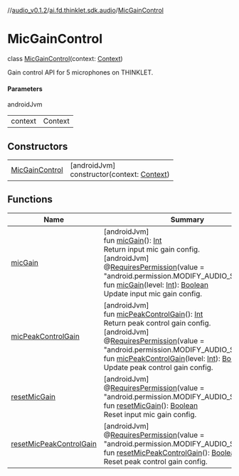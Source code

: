 //[audio_v0.1.2](../../../index.md)/[ai.fd.thinklet.sdk.audio](../index.md)/[MicGainControl](index.md)

# MicGainControl

class [MicGainControl](index.md)(context: [Context](https://developer.android.com/reference/kotlin/android/content/Context.html))

Gain control API for 5 microphones on THINKLET.

#### Parameters

androidJvm

| | |
|---|---|
| context | Context |

## Constructors

| | |
|---|---|
| [MicGainControl](-mic-gain-control.md) | [androidJvm]<br>constructor(context: [Context](https://developer.android.com/reference/kotlin/android/content/Context.html)) |

## Functions

| Name | Summary |
|---|---|
| [micGain](mic-gain.md) | [androidJvm]<br>fun [micGain](mic-gain.md)(): [Int](https://kotlinlang.org/api/latest/jvm/stdlib/kotlin/-int/index.html)<br>Return input mic gain config.<br>[androidJvm]<br>@[RequiresPermission](https://developer.android.com/reference/kotlin/androidx/annotation/RequiresPermission.html)(value = &quot;android.permission.MODIFY_AUDIO_SETTINGS&quot;)<br>fun [micGain](mic-gain.md)(level: [Int](https://kotlinlang.org/api/latest/jvm/stdlib/kotlin/-int/index.html)): [Boolean](https://kotlinlang.org/api/latest/jvm/stdlib/kotlin/-boolean/index.html)<br>Update input mic gain config. |
| [micPeakControlGain](mic-peak-control-gain.md) | [androidJvm]<br>fun [micPeakControlGain](mic-peak-control-gain.md)(): [Int](https://kotlinlang.org/api/latest/jvm/stdlib/kotlin/-int/index.html)<br>Return peak control gain config.<br>[androidJvm]<br>@[RequiresPermission](https://developer.android.com/reference/kotlin/androidx/annotation/RequiresPermission.html)(value = &quot;android.permission.MODIFY_AUDIO_SETTINGS&quot;)<br>fun [micPeakControlGain](mic-peak-control-gain.md)(level: [Int](https://kotlinlang.org/api/latest/jvm/stdlib/kotlin/-int/index.html)): [Boolean](https://kotlinlang.org/api/latest/jvm/stdlib/kotlin/-boolean/index.html)<br>Update peak control gain config. |
| [resetMicGain](reset-mic-gain.md) | [androidJvm]<br>@[RequiresPermission](https://developer.android.com/reference/kotlin/androidx/annotation/RequiresPermission.html)(value = &quot;android.permission.MODIFY_AUDIO_SETTINGS&quot;)<br>fun [resetMicGain](reset-mic-gain.md)(): [Boolean](https://kotlinlang.org/api/latest/jvm/stdlib/kotlin/-boolean/index.html)<br>Reset input mic gain config. |
| [resetMicPeakControlGain](reset-mic-peak-control-gain.md) | [androidJvm]<br>@[RequiresPermission](https://developer.android.com/reference/kotlin/androidx/annotation/RequiresPermission.html)(value = &quot;android.permission.MODIFY_AUDIO_SETTINGS&quot;)<br>fun [resetMicPeakControlGain](reset-mic-peak-control-gain.md)(): [Boolean](https://kotlinlang.org/api/latest/jvm/stdlib/kotlin/-boolean/index.html)<br>Reset peak control gain config. |
